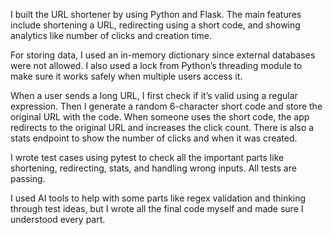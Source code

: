 I built the URL shortener by using Python and Flask. The main features include shortening a URL, redirecting using a short code, and showing analytics like number of clicks and creation time.

For storing data, I used an in-memory dictionary since external databases were not allowed. I also used a lock from Python’s threading module to make sure it works safely when multiple users access it.

When a user sends a long URL, I first check if it’s valid using a regular expression. Then I generate a random 6-character short code and store the original URL with the code. When someone uses the short code, the app redirects to the original URL and increases the click count. There is also a stats endpoint to show the number of clicks and when it was created.

I wrote test cases using pytest to check all the important parts like shortening, redirecting, stats, and handling wrong inputs. All tests are passing.

I used AI tools to help with some parts like regex validation and thinking through test ideas, but I wrote all the final code myself and made sure I understood every part.

